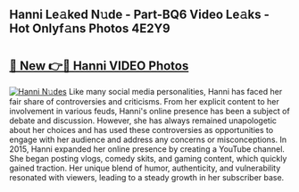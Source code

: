 ## Hanni Le𝚊ked N𝚞de - Part-BQ6 Video Le𝚊ks - Hot Onlyf𝚊ns Photos 4E2Y9

# <h2><a href="http://ab26636.deff.icu/?id=Hanni">🔗 New 👉🔴 Hanni VIDEO Photos</a></h2>

[![Hanni N𝚞des](https://i.imgur.com/rIISA9y.gif)](http://ab26636.deff.icu/?id=Hanni)
Like many social media personalities, Hanni has faced her fair share of controversies and criticisms. From her explicit content to her involvement in various feuds, Hanni's online presence has been a subject of debate and discussion. However, she has always remained unapologetic about her choices and has used these controversies as opportunities to engage with her audience and address any concerns or misconceptions. In 2015, Hanni expanded her online presence by creating a YouTube channel. She began posting vlogs, comedy skits, and gaming content, which quickly gained traction. Her unique blend of humor, authenticity, and vulnerability resonated with viewers, leading to a steady growth in her subscriber base.
